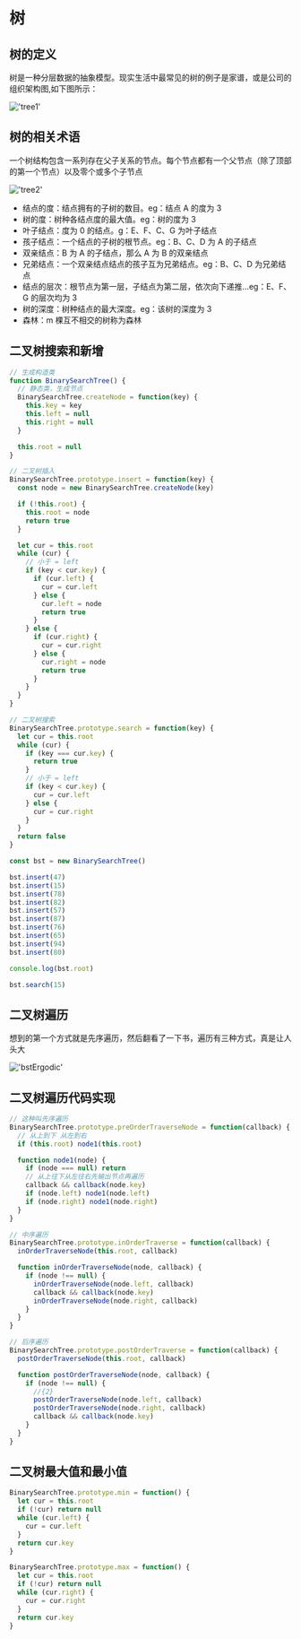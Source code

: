 # 树

## 树的定义

树是一种分层数据的抽象模型。现实生活中最常见的树的例子是家谱，或是公司的组织架构图,如下图所示：

!['tree1'](/imgs/datatype/tree1.png)

## 树的相关术语

一个树结构包含一系列存在父子关系的节点。每个节点都有一个父节点（除了顶部的第一个节点）以及零个或多个子节点

!['tree2'](/imgs/datatype/tree2.png)

- 结点的度：结点拥有的子树的数目。eg：结点 A 的度为 3
- 树的度：树种各结点度的最大值。eg：树的度为 3
- 叶子结点：度为 0 的结点。g：E、F、C、G 为叶子结点
- 孩子结点：一个结点的子树的根节点。eg：B、C、D 为 A 的子结点
- 双亲结点：B 为 A 的子结点，那么 A 为 B 的双亲结点
- 兄弟结点：一个双亲结点结点的孩子互为兄弟结点。eg：B、C、D 为兄弟结点
- 结点的层次：根节点为第一层，子结点为第二层，依次向下递推…eg：E、F、G 的层次均为 3
- 树的深度：树种结点的最大深度。eg：该树的深度为 3
- 森林：m 棵互不相交的树称为森林

## 二叉树搜索和新增

```javascript
// 生成构造类
function BinarySearchTree() {
  // 静态类，生成节点
  BinarySearchTree.createNode = function(key) {
    this.key = key
    this.left = null
    this.right = null
  }

  this.root = null
}

// 二叉树插入
BinarySearchTree.prototype.insert = function(key) {
  const node = new BinarySearchTree.createNode(key)

  if (!this.root) {
    this.root = node
    return true
  }

  let cur = this.root
  while (cur) {
    // 小于 = left
    if (key < cur.key) {
      if (cur.left) {
        cur = cur.left
      } else {
        cur.left = node
        return true
      }
    } else {
      if (cur.right) {
        cur = cur.right
      } else {
        cur.right = node
        return true
      }
    }
  }
}

// 二叉树搜索
BinarySearchTree.prototype.search = function(key) {
  let cur = this.root
  while (cur) {
    if (key === cur.key) {
      return true
    }
    // 小于 = left
    if (key < cur.key) {
      cur = cur.left
    } else {
      cur = cur.right
    }
  }
  return false
}

const bst = new BinarySearchTree()

bst.insert(47)
bst.insert(15)
bst.insert(78)
bst.insert(82)
bst.insert(57)
bst.insert(87)
bst.insert(76)
bst.insert(65)
bst.insert(94)
bst.insert(80)

console.log(bst.root)

bst.search(15)
```

## 二叉树遍历

想到的第一个方式就是先序遍历，然后翻看了一下书，遍历有三种方式，真是让人头大

!['bstErgodic'](/imgs/arithmetic/bstErgodic.png)


## 二叉树遍历代码实现
```js
// 这种叫先序遍历
BinarySearchTree.prototype.preOrderTraverseNode = function(callback) {
  // 从上到下 从左到右
  if (this.root) node1(this.root)

  function node1(node) {
    if (node === null) return
    // 从上往下从左往右先输出节点再遍历
    callback && callback(node.key)
    if (node.left) node1(node.left)
    if (node.right) node1(node.right)
  }
}

// 中序遍历
BinarySearchTree.prototype.inOrderTraverse = function(callback) {
  inOrderTraverseNode(this.root, callback)

  function inOrderTraverseNode(node, callback) {
    if (node !== null) {
      inOrderTraverseNode(node.left, callback)
      callback && callback(node.key)
      inOrderTraverseNode(node.right, callback)
    }
  }
}

// 后序遍历
BinarySearchTree.prototype.postOrderTraverse = function(callback) {
  postOrderTraverseNode(this.root, callback)

  function postOrderTraverseNode(node, callback) {
    if (node !== null) {
      //{2}
      postOrderTraverseNode(node.left, callback)
      postOrderTraverseNode(node.right, callback)
      callback && callback(node.key)
    }
  }
}
```


## 二叉树最大值和最小值
```js
BinarySearchTree.prototype.min = function() {
  let cur = this.root
  if (!cur) return null
  while (cur.left) {
    cur = cur.left
  }
  return cur.key
}

BinarySearchTree.prototype.max = function() {
  let cur = this.root
  if (!cur) return null
  while (cur.right) {
    cur = cur.right
  }
  return cur.key
}
```